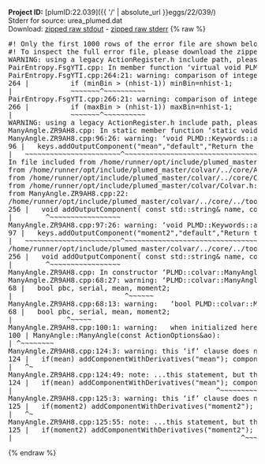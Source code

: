 **Project ID:** [plumID:22.039]({{ '/' | absolute_url }}eggs/22/039/)  
Stderr for source:  urea_plumed.dat   
Download: [zipped raw stdout](urea_plumed.dat.plumed_master.stdout.txt.zip) - [zipped raw stderr](urea_plumed.dat.plumed_master.stderr.txt.zip) 
{% raw %}
<pre>
#! Only the first 1000 rows of the error file are shown below
#! To inspect the full error file, please download the zipped raw stderr file above
WARNING: using a legacy ActionRegister.h include path, please use <<#include "core/ActionRegister.h">>
PairEntropy.FsgYTI.cpp: In member function ‘virtual void PLMD::colvar::PairEntropy::calculate()’:
PairEntropy.FsgYTI.cpp:264:21: warning: comparison of integer expressions of different signedness: ‘int’ and ‘unsigned int’ [-Wsign-compare]
264 |          if (minBin > (nhist-1)) minBin=nhist-1;
|              ~~~~~~~^~~~~~~~~~~
PairEntropy.FsgYTI.cpp:266:21: warning: comparison of integer expressions of different signedness: ‘int’ and ‘unsigned int’ [-Wsign-compare]
266 |          if (maxBin > (nhist-1)) maxBin=nhist-1;
|              ~~~~~~~^~~~~~~~~~~
WARNING: using a legacy ActionRegister.h include path, please use <<#include "core/ActionRegister.h">>
ManyAngle.ZR9AH8.cpp: In static member function ‘static void PLMD::colvar::ManyAngle::registerKeywords(PLMD::Keywords&)’:
ManyAngle.ZR9AH8.cpp:96:26: warning: ‘void PLMD::Keywords::addOutputComponent(const std::string&, const std::string&, const std::string&)’ is deprecated: Use addOutputComponent with four argument and specify valid types for value from scalar/vector/matrix/grid [-Wdeprecated-declarations]
96 |   keys.addOutputComponent("mean","default","Return the 1st moment of angle variable"); //(Z)
|   ~~~~~~~~~~~~~~~~~~~~~~~^~~~~~~~~~~~~~~~~~~~~~~~~~~~~~~~~~~~~~~~~~~~~~~~~~~~~~~~~~~~
In file included from /home/runner/opt/include/plumed_master/colvar/../core/Action.h:27,
from /home/runner/opt/include/plumed_master/colvar/../core/ActionAtomistic.h:25,
from /home/runner/opt/include/plumed_master/colvar/../core/Colvar.h:25,
from /home/runner/opt/include/plumed_master/colvar/Colvar.h:24,
from ManyAngle.ZR9AH8.cpp:22:
/home/runner/opt/include/plumed_master/colvar/../core/../tools/Keywords.h:256:8: note: declared here
256 |   void addOutputComponent( const std::string& name, const std::string& key, const std::string& descr );
|        ^~~~~~~~~~~~~~~~~~
ManyAngle.ZR9AH8.cpp:97:26: warning: ‘void PLMD::Keywords::addOutputComponent(const std::string&, const std::string&, const std::string&)’ is deprecated: Use addOutputComponent with four argument and specify valid types for value from scalar/vector/matrix/grid [-Wdeprecated-declarations]
97 |   keys.addOutputComponent("moment2","default","Return the 2nd moment of angle variable"); //(Z)
|   ~~~~~~~~~~~~~~~~~~~~~~~^~~~~~~~~~~~~~~~~~~~~~~~~~~~~~~~~~~~~~~~~~~~~~~~~~~~~~~~~~~~~~~
/home/runner/opt/include/plumed_master/colvar/../core/../tools/Keywords.h:256:8: note: declared here
256 |   void addOutputComponent( const std::string& name, const std::string& key, const std::string& descr );
|        ^~~~~~~~~~~~~~~~~~
ManyAngle.ZR9AH8.cpp: In constructor ‘PLMD::colvar::ManyAngle::ManyAngle(const PLMD::ActionOptions&)’:
ManyAngle.ZR9AH8.cpp:68:27: warning: ‘PLMD::colvar::ManyAngle::moment2’ will be initialized after [-Wreorder]
68 |   bool pbc, serial, mean, moment2;
|                           ^~~~~~~
ManyAngle.ZR9AH8.cpp:68:13: warning:   ‘bool PLMD::colvar::ManyAngle::serial’ [-Wreorder]
68 |   bool pbc, serial, mean, moment2;
|             ^~~~~~
ManyAngle.ZR9AH8.cpp:100:1: warning:   when initialized here [-Wreorder]
100 | ManyAngle::ManyAngle(const ActionOptions&ao):
| ^~~~~~~~~
ManyAngle.ZR9AH8.cpp:124:3: warning: this ‘if’ clause does not guard... [-Wmisleading-indentation]
124 |   if(mean) addComponentWithDerivatives("mean"); componentIsNotPeriodic("mean"); moments[0]=getPntrToComponent("mean"); // (Z)
|   ^~
ManyAngle.ZR9AH8.cpp:124:49: note: ...this statement, but the latter is misleadingly indented as if it were guarded by the ‘if’
124 |   if(mean) addComponentWithDerivatives("mean"); componentIsNotPeriodic("mean"); moments[0]=getPntrToComponent("mean"); // (Z)
|                                                 ^~~~~~~~~~~~~~~~~~~~~~
ManyAngle.ZR9AH8.cpp:125:3: warning: this ‘if’ clause does not guard... [-Wmisleading-indentation]
125 |   if(moment2) addComponentWithDerivatives("moment2"); componentIsNotPeriodic("moment2"); moments[1]=getPntrToComponent("moment2"); // (Z)
|   ^~
ManyAngle.ZR9AH8.cpp:125:55: note: ...this statement, but the latter is misleadingly indented as if it were guarded by the ‘if’
125 |   if(moment2) addComponentWithDerivatives("moment2"); componentIsNotPeriodic("moment2"); moments[1]=getPntrToComponent("moment2"); // (Z)
|                                                       ^~~~~~~~~~~~~~~~~~~~~~
</pre>
{% endraw %}
